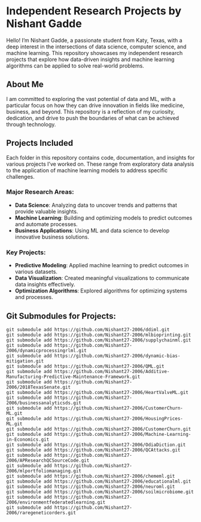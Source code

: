 
# Independent Research Projects by Nishant Gadde

Hello! I’m Nishant Gadde, a passionate student from Katy, Texas, with a deep interest in the intersections of data science, computer science, and machine learning. This repository showcases my independent research projects that explore how data-driven insights and machine learning algorithms can be applied to solve real-world problems.

## About Me
I am committed to exploring the vast potential of data and ML, with a particular focus on how they can drive innovation in fields like medicine, business, and beyond. This repository is a reflection of my curiosity, dedication, and drive to push the boundaries of what can be achieved through technology.

## Projects Included
Each folder in this repository contains code, documentation, and insights for various projects I’ve worked on. These range from exploratory data analysis to the application of machine learning models to address specific challenges.

### Major Research Areas:
- **Data Science**: Analyzing data to uncover trends and patterns that provide valuable insights.
- **Machine Learning**: Building and optimizing models to predict outcomes and automate processes.
- **Business Applications**: Using ML and data science to develop innovative business solutions.

### Key Projects:
- **Predictive Modeling**: Applied machine learning to predict outcomes in various datasets.
- **Data Visualization**: Created meaningful visualizations to communicate data insights effectively.
- **Optimization Algorithms**: Explored algorithms for optimizing systems and processes.

## Git Submodules for Projects:
```
git submodule add https://github.com/Nishant27-2006/ddiml.git
git submodule add https://github.com/Nishant27-2006/mlbioprinting.git
git submodule add https://github.com/Nishant27-2006/supplychainml.git
git submodule add https://github.com/Nishant27-2006/dynamicprocessingrlml.git
git submodule add https://github.com/Nishant27-2006/dynamic-bias-mitigation.git
git submodule add https://github.com/Nishant27-2006/QML.git
git submodule add https://github.com/Nishant27-2006/Additive-Manufacturing-Predictive-Maintenance-Framework.git
git submodule add https://github.com/Nishant27-2006/2018TexasSenate.git
git submodule add https://github.com/Nishant27-2006/HeartValveML.git
git submodule add https://github.com/Nishant27-2006/businessanalyticsds.git
git submodule add https://github.com/Nishant27-2006/CustomerChurn-ML.git
git submodule add https://github.com/Nishant27-2006/HousingPrices-ML.git
git submodule add https://github.com/Nishant27-2006/CustomerChurn.git
git submodule add https://github.com/Nishant27-2006/Machine-Learning-in-Economics.git
git submodule add https://github.com/Nishant27-2006/OdiaDiction.git
git submodule add https://github.com/Nishant27-2006/QCAttacks.git
git submodule add https://github.com/Nishant27-2006/APResearchQCSourceCode.git
git submodule add https://github.com/Nishant27-2006/mlportfoliomanaging.git
git submodule add https://github.com/Nishant27-2006/chememl.git
git submodule add https://github.com/Nishant27-2006/educationalml.git
git submodule add https://github.com/Nishant27-2006/neuroml.git
git submodule add https://github.com/Nishant27-2006/soilmicrobiome.git
git submodule add https://github.com/Nishant27-2006/environmentfederatedlearning.git
git submodule add https://github.com/Nishant27-2006/raregeneticorders.git
```
